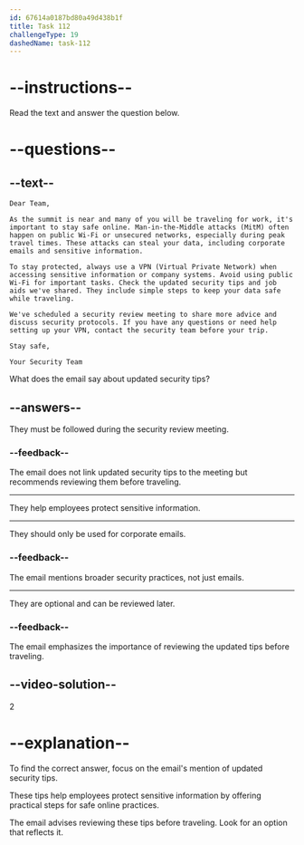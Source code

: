 ```yaml
---
id: 67614a0187bd80a49d438b1f
title: Task 112
challengeType: 19
dashedName: task-112
---
```


<!-- READING -->

# --instructions--

Read the text and answer the question below.

# --questions--

## --text--

`Dear Team,`

`As the summit is near and many of you will be traveling for work, it's important to stay safe online. Man-in-the-Middle attacks (MitM) often happen on public Wi-Fi or unsecured networks, especially during peak travel times. These attacks can steal your data, including corporate emails and sensitive information.`

`To stay protected, always use a VPN (Virtual Private Network) when accessing sensitive information or company systems. Avoid using public Wi-Fi for important tasks. Check the updated security tips and job aids we've shared. They include simple steps to keep your data safe while traveling.`

`We've scheduled a security review meeting to share more advice and discuss security protocols. If you have any questions or need help setting up your VPN, contact the security team before your trip.`

`Stay safe,`

`Your Security Team`

What does the email say about updated security tips?

## --answers--

They must be followed during the security review meeting.

### --feedback--

The email does not link updated security tips to the meeting but recommends reviewing them before traveling.

---

They help employees protect sensitive information.

---

They should only be used for corporate emails.

### --feedback--

The email mentions broader security practices, not just emails.

---

They are optional and can be reviewed later.

### --feedback--

The email emphasizes the importance of reviewing the updated tips before traveling.

## --video-solution--

2

# --explanation--

To find the correct answer, focus on the email's mention of updated security tips.

These tips help employees protect sensitive information by offering practical steps for safe online practices.

The email advises reviewing these tips before traveling. Look for an option that reflects it.
